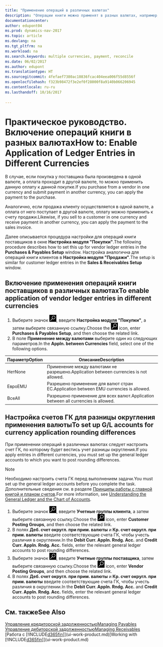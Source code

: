 ```yaml
---
title: "Применение операций в различных валютах"
description: "Операции книги можно применят в разных валютах, например, если вы продаете в одной валюте, а принимаете оплату в другой."
documentationcenter: 
author: edupont04
ms.prod: dynamics-nav-2017
ms.topic: article
ms.devlang: na
ms.tgt_pltfrm: na
ms.workload: na
ms.search.keywords: multiple currencies, payment, reconcile
ms.date: 06/02/2017
ms.author: edupont
ms.translationtype: HT
ms.sourcegitcommit: 4fefaef7380ac10836fcac404eea006f55d8556f
ms.openlocfilehash: f323b98472f3e2ef0f28000f8a9140b066206945
ms.contentlocale: ru-ru
ms.lasthandoff: 10/16/2017

---
```

# <a name="how-to-enable-application-of-ledger-entries-in-different-currencies"></a><span data-ttu-id="861bb-103">Практическое руководство. Включение операций книги в разных валютах</span><span class="sxs-lookup"><span data-stu-id="861bb-103">How to: Enable Application of Ledger Entries in Different Currencies</span></span>
<span data-ttu-id="861bb-104">В случае, если покупка у поставщика была произведена в одной валюте, а оплата проходит в другой валюте, то можно применить данную оплату к данной покупке.</span><span class="sxs-lookup"><span data-stu-id="861bb-104">If you purchase from a vendor in one currency and submit payment in another currency, you can apply the payment to the purchase.</span></span>

<span data-ttu-id="861bb-105">Аналогично, если продажа клиенту осуществляется в одной валюте, а оплата от него поступает в другой валюте, оплату можно применить к счету продажи.</span><span class="sxs-lookup"><span data-stu-id="861bb-105">Likewise, if you sell to a customer in one currency and receive payment in another currency, you can apply the payment to the sales invoice.</span></span>

<span data-ttu-id="861bb-106">Далее описывается процедура настройки для операций книги поставщиков в окне **Настройка модуля "Покупки"**.</span><span class="sxs-lookup"><span data-stu-id="861bb-106">The following procedure describes how to set this up for vendor ledger entries in the **Purchases & Payables Setup** window.</span></span> <span data-ttu-id="861bb-107">Настройка аналогична для операций книги клиентов в **Настройка модуля "Продажи"**.</span><span class="sxs-lookup"><span data-stu-id="861bb-107">The setup is similar for customer ledger entries in the **Sales & Receivables Setup** window.</span></span>

## <a name="to-enable-application-of-vendor-ledger-entries-in-different-currencies"></a><span data-ttu-id="861bb-108">Включение применения операций книги поставщиков в различных валютах</span><span class="sxs-lookup"><span data-stu-id="861bb-108">To enable application of vendor ledger entries in different currencies</span></span>
1. <span data-ttu-id="861bb-109">Выберите значок ![Поиск страницы или отчета](media/ui-search/search_small.png "Значок поиска страницы или отчета"), введите **Настройка модуля "Покупки"**, а затем выберите связанную ссылку.</span><span class="sxs-lookup"><span data-stu-id="861bb-109">Choose the ![Search for Page or Report](media/ui-search/search_small.png "Search for Page or Report icon") icon, enter **Purchases & Payables Setup**, and then choose the related link.</span></span>
2. <span data-ttu-id="861bb-110">В поле **Применение между валютами** выберите один из следующих параметров.</span><span class="sxs-lookup"><span data-stu-id="861bb-110">In the **Appln. between Currencies** field, select one of the following options.</span></span>

| <span data-ttu-id="861bb-111">Параметр</span><span class="sxs-lookup"><span data-stu-id="861bb-111">Option</span></span> | <span data-ttu-id="861bb-112">Описание</span><span class="sxs-lookup"><span data-stu-id="861bb-112">Description</span></span> |
| --- | --- |
| <span data-ttu-id="861bb-113">Нет</span><span class="sxs-lookup"><span data-stu-id="861bb-113">None</span></span> |<span data-ttu-id="861bb-114">Применение между валютами не разрешено.</span><span class="sxs-lookup"><span data-stu-id="861bb-114">Application between currencies is not allowed.</span></span> |
| <span data-ttu-id="861bb-115">Евро</span><span class="sxs-lookup"><span data-stu-id="861bb-115">EMU</span></span> |<span data-ttu-id="861bb-116">Разрешено применение для валют стран ЕС.</span><span class="sxs-lookup"><span data-stu-id="861bb-116">Application between EMU currencies is allowed.</span></span> |
| <span data-ttu-id="861bb-117">Все</span><span class="sxs-lookup"><span data-stu-id="861bb-117">All</span></span> |<span data-ttu-id="861bb-118">Разрешено применение для всех валют.</span><span class="sxs-lookup"><span data-stu-id="861bb-118">Application between all currencies is allowed.</span></span> |

## <a name="to-set-up-gl-accounts-for-currency-application-rounding-differences"></a><span data-ttu-id="861bb-119">Настройка счетов ГК для разницы округления применения валюты</span><span class="sxs-lookup"><span data-stu-id="861bb-119">To set up G/L accounts for currency application rounding differences</span></span>  
<span data-ttu-id="861bb-120">При применении операций в различных валютах следует настроить счет ГК, по которому будет вестись учет разницы округления.</span><span class="sxs-lookup"><span data-stu-id="861bb-120">If you apply entries in different currencies, you must set up the general ledger accounts to which you want to post rounding differences.</span></span>  

> [!NOTE]  
>  <span data-ttu-id="861bb-121">Необходимо настроить счета ГК перед выполнением задачи.</span><span class="sxs-lookup"><span data-stu-id="861bb-121">You must set up the general ledger accounts before you complete the task.</span></span> <span data-ttu-id="861bb-122">Дополнительные сведения см. в разделе [Принципы работы с главной книгой и планом счетов](finance-general-ledger.md).</span><span class="sxs-lookup"><span data-stu-id="861bb-122">For more information, see [Understanding the General Ledger and the Chart of Accounts](finance-general-ledger.md).</span></span>

1. <span data-ttu-id="861bb-123">Выберите значок ![Поиск страницы или отчета](media/ui-search/search_small.png "Значок поиска страницы или отчета"), введите **Учетные группы клиента**, а затем выберите связанную ссылку.</span><span class="sxs-lookup"><span data-stu-id="861bb-123">Choose the ![Search for Page or Report](media/ui-search/search_small.png "Search for Page or Report icon") icon, enter **Customer Posting Groups**, and then choose the related link.</span></span>  
2. <span data-ttu-id="861bb-124">В полях **Деб. счет округл. при прим. валюты** и **Кр. счет округл. при прим. валюты** введите соответствующие счета ГК, чтобы учесть различия в округлении.</span><span class="sxs-lookup"><span data-stu-id="861bb-124">In the **Debit Curr. Appln. Rndg. Acc.** and **Credit Curr. Appln. Rndg. Acc.** fields, enter the relevant general ledger accounts to post rounding differences.</span></span>  
3. <span data-ttu-id="861bb-125">Выберите значок ![Поиск страницы или отчета](media/ui-search/search_small.png "Значок поиска страницы или отчета"), введите **Учетные группы поставщика**, затем выберите связанную ссылку.</span><span class="sxs-lookup"><span data-stu-id="861bb-125">Choose the ![Search for Page or Report](media/ui-search/search_small.png "Search for Page or Report icon") icon, enter **Vendor Posting Groups**, and then choose the related link.</span></span>  
4. <span data-ttu-id="861bb-126">В полях **Деб. счет округл. при прим. валюты** и **Кр. счет округл. при прим. валюты** введите соответствующие счета ГК, чтобы учесть различия в округлении.</span><span class="sxs-lookup"><span data-stu-id="861bb-126">In the **Debit Curr. Appln. Rndg. Acc.** and **Credit Curr. Appln. Rndg. Acc.** fields, enter the relevant general ledger accounts to post rounding differences.</span></span>  

## <a name="see-also"></a><span data-ttu-id="861bb-127">См. также</span><span class="sxs-lookup"><span data-stu-id="861bb-127">See Also</span></span>
[<span data-ttu-id="861bb-128">Управление кредиторской задолженностью</span><span class="sxs-lookup"><span data-stu-id="861bb-128">Managing Payables</span></span>](payables-manage-payables.md)  
[<span data-ttu-id="861bb-129">Управление дебиторской задолженностью</span><span class="sxs-lookup"><span data-stu-id="861bb-129">Managing Receivables</span></span>](receivables-manage-receivables.md)  
<span data-ttu-id="861bb-130">[Работа с [!INCLUDE[d365fin](includes/d365fin_md.md)]](ui-work-product.md)</span><span class="sxs-lookup"><span data-stu-id="861bb-130">[Working with [!INCLUDE[d365fin](includes/d365fin_md.md)]](ui-work-product.md)</span></span>

